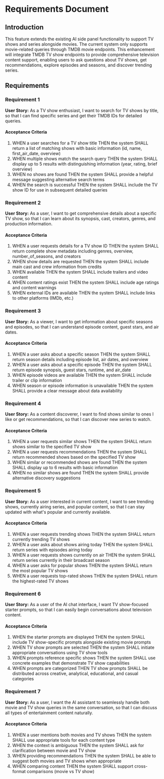 # Requirements Document

## Introduction

This feature extends the existing AI side panel functionality to support TV shows and series alongside movies. The current system only supports movie-related queries through TMDB movie endpoints. This enhancement will integrate TMDB TV show endpoints to provide comprehensive television content support, enabling users to ask questions about TV shows, get recommendations, explore episodes and seasons, and discover trending series.

## Requirements

### Requirement 1

**User Story:** As a TV show enthusiast, I want to search for TV shows by title, so that I can find specific series and get their TMDB IDs for detailed queries.

#### Acceptance Criteria

1. WHEN a user searches for a TV show title THEN the system SHALL return a list of matching shows with basic information (id, name, first_air_date, overview)
2. WHEN multiple shows match the search query THEN the system SHALL display up to 5 results with distinguishing information (year, rating, brief overview)
3. WHEN no shows are found THEN the system SHALL provide a helpful message suggesting alternative search terms
4. WHEN the search is successful THEN the system SHALL include the TV show ID for use in subsequent detailed queries

### Requirement 2

**User Story:** As a user, I want to get comprehensive details about a specific TV show, so that I can learn about its synopsis, cast, creators, genres, and production information.

#### Acceptance Criteria

1. WHEN a user requests details for a TV show ID THEN the system SHALL return complete show metadata including genres, overview, number_of_seasons, and creators
2. WHEN show details are requested THEN the system SHALL include main cast and crew information from credits
3. WHEN available THEN the system SHALL include trailers and video content
4. WHEN content ratings exist THEN the system SHALL include age ratings and content warnings
5. WHEN external IDs are available THEN the system SHALL include links to other platforms (IMDb, etc.)

### Requirement 3

**User Story:** As a viewer, I want to get information about specific seasons and episodes, so that I can understand episode content, guest stars, and air dates.

#### Acceptance Criteria

1. WHEN a user asks about a specific season THEN the system SHALL return season details including episode list, air dates, and overview
2. WHEN a user asks about a specific episode THEN the system SHALL return episode synopsis, guest stars, runtime, and air_date
3. WHEN episode videos are available THEN the system SHALL include trailer or clip information
4. WHEN season or episode information is unavailable THEN the system SHALL provide a clear message about data availability

### Requirement 4

**User Story:** As a content discoverer, I want to find shows similar to ones I like or get recommendations, so that I can discover new series to watch.

#### Acceptance Criteria

1. WHEN a user requests similar shows THEN the system SHALL return shows similar to the specified TV show
2. WHEN a user requests recommendations THEN the system SHALL return recommended shows based on the specified TV show
3. WHEN similar or recommended shows are found THEN the system SHALL display up to 6 results with basic information
4. WHEN no similar shows are found THEN the system SHALL provide alternative discovery suggestions

### Requirement 5

**User Story:** As a user interested in current content, I want to see trending shows, currently airing series, and popular content, so that I can stay updated with what's popular and currently available.

#### Acceptance Criteria

1. WHEN a user requests trending shows THEN the system SHALL return currently trending TV shows
2. WHEN a user asks about shows airing today THEN the system SHALL return series with episodes airing today
3. WHEN a user requests shows currently on air THEN the system SHALL return series currently in their broadcast season
4. WHEN a user asks for popular shows THEN the system SHALL return the most popular TV shows
5. WHEN a user requests top-rated shows THEN the system SHALL return the highest-rated TV shows

### Requirement 6

**User Story:** As a user of the AI chat interface, I want TV show-focused starter prompts, so that I can easily begin conversations about television content.

#### Acceptance Criteria

1. WHEN the starter prompts are displayed THEN the system SHALL include TV show-specific prompts alongside existing movie prompts
2. WHEN TV show prompts are selected THEN the system SHALL initiate appropriate conversations using TV show tools
3. WHEN prompts reference specific shows THEN the system SHALL use concrete examples that demonstrate TV show capabilities
4. WHEN prompts are categorized THEN TV show prompts SHALL be distributed across creative, analytical, educational, and casual categories

### Requirement 7

**User Story:** As a user, I want the AI assistant to seamlessly handle both movie and TV show queries in the same conversation, so that I can discuss all types of entertainment content naturally.

#### Acceptance Criteria

1. WHEN a user mentions both movies and TV shows THEN the system SHALL use appropriate tools for each content type
2. WHEN the context is ambiguous THEN the system SHALL ask for clarification between movie and TV show
3. WHEN providing recommendations THEN the system SHALL be able to suggest both movies and TV shows when appropriate
4. WHEN comparing content THEN the system SHALL support cross-format comparisons (movie vs TV show)